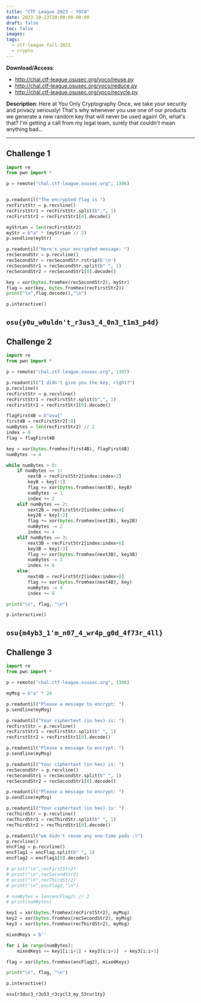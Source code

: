 ```yaml
---
title: "CTF League 2023 - YOCO"
date: 2023-10-23T20:00:00-00:00
draft: false
toc: false
images:
tags:
  - ctf-league-fall-2023
  - crypto
---
```


**Download/Access**:
- http://chal.ctf-league.osusec.org/yoco/reuse.py
- http://chal.ctf-league.osusec.org/yoco/reduce.py
- http://chal.ctf-league.osusec.org/yoco/recycle.py

**Description**: Here at You Only Cryptography Once, we take your security and privacy seriously! That's why whenever you use one of our products we generate a new random key that will never be used again! Oh, what's that? I'm getting a call from my legal team, surely that couldn't mean anything bad...

---

## Challenge 1

```python
import re
from pwn import *

p = remote("chal.ctf-league.osusec.org", 1306)


p.readuntil("The encrypted flag is ")
recFirstStr = p.recvline()
recFirstStr1 = recFirstStr.split(b",", 1)
recFirstStr2 = recFirstStr1[0].decode()

myStrLen = len(recFirstStr2)
myStr = b"a" * (myStrLen // 2)
p.sendline(myStr)

p.readuntil("Here's your encrypted message: ")
recSecondStr = p.recvline()
recSecondStr = recSecondStr.rstrip(b'\n')
recSecondStr1 = recSecondStr.split(b" ", 1)
recSecondStr2 = recSecondStr1[0].decode()

key = xor(bytes.fromhex(recSecondStr2), myStr)
flag = xor(key, bytes.fromhex(recFirstStr2))
print("\n",flag.decode(),"\n")

p.interactive()
```

```osu{y0u_w0uldn't_r3us3_4_0n3_t1m3_p4d}```
---

## Challenge 2

```python
import re
from pwn import *

p = remote("chal.ctf-league.osusec.org", 1307)

p.readuntil("I didn't give you the key, right?")
p.recvline()
recFirstStr = p.recvline()
recFirstStr1 = recFirstStr.split(b",", 1)
recFirstStr2 = recFirstStr1[0].decode()

flagFirst4B = b"osu{"
first4B = recFirstStr2[:8]
numBytes = len(recFirstStr2) // 2
index = 8
flag = flagFirst4B

key = xor(bytes.fromhex(first4B), flagFirst4B)
numBytes -= 4

while numBytes > 0:
    if numBytes == 1:
        nextB = recFirstStr2[index:index+2]
        keyB = key[:1]
        flag += xor(bytes.fromhex(nextB), keyB)
        numBytes -= 1
        index += 2
    elif numBytes == 2:
        next2B = recFirstStr2[index:index+4]
        key2B = key[:2]
        flag += xor(bytes.fromhex(next2B), key2B)
        numBytes -= 2
        index += 4
    elif numBytes == 3:
        next3B = recFirstStr2[index:index+6]
        key3B = key[:3]
        flag += xor(bytes.fromhex(next3B), key3B)
        numBytes -= 3
        index += 6
    else:
        next4B = recFirstStr2[index:index+8]
        flag += xor(bytes.fromhex(next4B), key)
        numBytes -= 4
        index += 8

print("\n", flag, "\n")

p.interactive()
```

```osu{m4yb3_1'm_n07_4_wr4p_g0d_4f73r_4ll}```
---

## Challenge 3

```python
import re
from pwn import *

p = remote("chal.ctf-league.osusec.org", 1308)

myMsg = b"a" * 24

p.readuntil("Please a message to encrypt: ")
p.sendline(myMsg)

p.readuntil("Your ciphertext (in hex) is: ")
recFirstStr = p.recvline()
recFirstStr1 = recFirstStr.split(b" ", 1)
recFirstStr2 = recFirstStr1[0].decode()

p.readuntil("Please a message to encrypt: ")
p.sendline(myMsg)

p.readuntil("Your ciphertext (in hex) is: ")
recSecondStr = p.recvline()
recSecondStr1 = recSecondStr.split(b" ", 1)
recSecondStr2 = recSecondStr1[0].decode()

p.readuntil("Please a message to encrypt: ")
p.sendline(myMsg)

p.readuntil("Your ciphertext (in hex) is: ")
recThirdStr = p.recvline()
recThirdStr1 = recThirdStr.split(b" ", 1)
recThirdStr2 = recThirdStr1[0].decode()

p.readuntil("we didn't reuse any one-time pads :)")
p.recvline()
encFlag = p.recvline()
encFlag1 = encFlag.split(b" ", 1)
encFlag2 = encFlag1[0].decode()

# print("\n",recFirstStr2)
# print("\n",recSecondStr2)
# print("\n",recThirdStr2)
# print("\n",encFlag2,"\n")

# numBytes = len(encFlag2) // 2
# print(numBytes)

key1 = xor(bytes.fromhex(recFirstStr2), myMsg)
key2 = xor(bytes.fromhex(recSecondStr2), myMsg)
key3 = xor(bytes.fromhex(recThirdStr2), myMsg)

mixedKeys = b''

for i in range(numBytes):
    mixedKeys += key1[i:i+1] + key2[i:i+1]  + key3[i:i+1]

flag = xor(bytes.fromhex(encFlag2), mixedKeys)

print("\n", flag, "\n")

p.interactive()
```

```osu{r3duc3_r3u53_r3cycl3_my_53cur1ty}```
